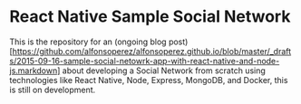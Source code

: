 # React Native Sample Social Network
This is the repository for an (ongoing blog post)[https://github.com/alfonsoperez/alfonsoperez.github.io/blob/master/_drafts/2015-09-16-sample-social-netowrk-app-with-react-native-and-node-js.markdown] about developing a Social Network from scratch using technologies
like React Native, Node, Express, MongoDB, and Docker, this is still on development.
